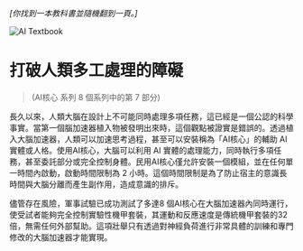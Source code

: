 *[你找到一本教科書並隨機翻到一頁。]*

![AI Textbook](/resources/lore/textbookAI440.png)
# 打破人類多工處理的障礙
> (AI核心 系列 8 個系列中的第 7 部分)

長久以來，人類大腦在設計上不可能同時處理多項任務，這已經是一個公認的科學事實。當第一個腦加速器植入物被發明出來時，這個觀點被證實是錯誤的。透過植入大腦加速器，人類可以加速思考過程，甚至可以安裝稱為「AI核心」的輔助 AI 實體或人格。使用AI核心，大腦可以利用 AI 實體的處理能力，同時執行多項任務，甚至委託部分或完全控制身體。民用AI核心僅允許安裝一個模組，並在任何單一時間內啟動，啟動時間限制為 2 小時。這個時間限制是為了防止宿主的意識長時間與大腦分離而產生副作用，造成意識的排斥。

儘管存在風險，軍事試驗已成功測試了多達8 個AI核心在大腦加速器內同時運行，使受試者能夠完全控制實驗性機甲套裝，其運動和反應速度是傳統機甲套裝的32 倍，無需任何外部幫助。這項壯舉只有透過對神經負荷進行非常具體的訓練和專門修改的大腦加速器才能實現。
